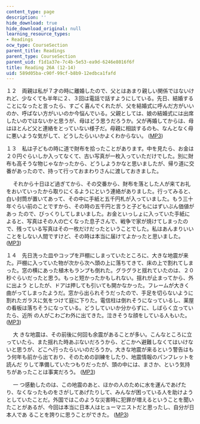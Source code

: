 ```yaml
---
content_type: page
description: ''
hide_download: true
hide_download_original: null
learning_resource_types:
- Readings
ocw_type: CourseSection
parent_title: Readings
parent_type: CourseSection
parent_uid: f1d1a37e-7c4b-5e53-ea9d-6246e8016f6f
title: Reading 26A (12-14)
uid: 589d05ba-c90f-99cf-b8b9-12edbca1fafd
---
```


１２　両親は私が７才の時に離婚したので、父とはあまり親しい関係ではないけれど、少なくても半年に２、３回は電話で話すようにしている。先日、結婚することになったと言ったら、すごく喜んでくれたが、父を結婚式に呼んだ方がいいのか、呼ばない方がいいのか今悩んでいる。父親としては、娘の結婚式には出席 したいのではないかと思うが、母はどう思うだろうか。父が再婚してからは、母はほとんど父と連絡をとっていない様子だ。母親に相談するのも、なんとなく母に悪いような気がして、どうしたらいいかよくわからない。 ([MP3](/ans7870/21f/21f.505/f05/audio/Lesson26A-12.mp3))

１３　私は子どもの時に道で財布を拾ったことがあります。中を見たら、お金は２０円ぐらいしか入ってなくて、古い写真が一枚入っていただけでした。別に財布も高そうな物じゃなかったから、どうしようかなと思いましたが、帰り道に交番があったので、持って行っておまわりさんに渡しておきました。

　 それから十日ほど過ぎてから、その交番から、財布を落とした人が来てお礼をおいていったから取りにくるようにという連絡がありました。行ってみると、白い封筒が置いてあって、その中に手紙と五千円札が入っていました。もう三十年ぐらい前のことですから、その時の五千円と言うと子どもにはずいぶん価値があっ たので、びっくりしてしまいました。お金といっしょに入っていた手紙によると、写真はその人の亡くなった息子さんで、戦争で家が焼けてしまったので、残っている写真はその一枚だけだったということでした。私はあんまりいいことをしない人間ですけど、その時は本当に届けてよかったと思いました。 ([MP3](/ans7870/21f/21f.505/f05/audio/Lesson26A-13.mp3))

１４　先日洗った皿やコップを戸棚にしまっていたところに、大きな地震が来た。戸棚に入っていた物が次から次へ頭の上に落ちてきて、床の上で割れてしまった。窓の横にあった植木もランプも倒れた。グラグラと揺れていたのは、２０秒ぐらいだったと思う。もっと短かったかもしれない。揺れが止まってから、外に出よう としたが、ドアは押しても引いても開かなかった。フレームが大きく曲がってしまったようだ。窓から出られそうだったので、手足を切らないように割れたガラスに気をつけて庭に下りた。電信柱は倒れそうになっているし、薬屋の看板は落ちそうになっている。どうしていいか分からずに、しばらく立っていたら、近所 の人がこわごわ外に出てきた。泣きそうな顔をしている人もいた。 ([MP3](/ans7870/21f/21f.505/f05/audio/Lesson26A-14.1.mp3))

　 大 きな地震は、その前後に何回も余震があることが多い。こんなところに立っていたら、また揺れた時あぶないだろうから、どこかへ避難しなくてはいけないと思うが、どこへ行ったらいいのだろうか。大きな地震が来るという警告はもう何年も前から出ており、そのための訓練をしたり、地震情報のパンフレットを読んだ りして準備していたつもりだったが、頭の中には、まさか、という気持ちがあったことは事実だろう。 ([MP3](/ans7870/21f/21f.505/f05/audio/Lesson26A-14.2.mp3))

　 一 つ感動したのは、この地震のあと、ほかの人のために水を運んであげたり、なくなったものをさがしてあげたりして、みんなが困っている人を助けようとしていたことだ。外国ではこのような災害時に犯罪が増えるということを聞いたことがあるが、今回は本当に日本人はヒューマニストだと思ったし、自分が日本人であ ることを誇りに思うことができた。 ([MP3](/ans7870/21f/21f.505/f05/audio/Lesson26A-14.3.mp3))